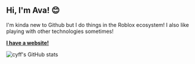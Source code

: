 ## Hi, I'm Ava! 😊

I'm kinda new to Github but I do things in the Roblox ecosystem! I also like playing with other technologies sometimes!

<b>[I have a website!](https://avafe.me)</b>

![cyff's GitHub stats](https://github-readme-stats.vercel.app/api?username=imavafe&count_private=true&show_icons=true&theme=jolly)
